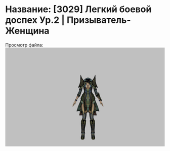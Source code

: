# Название: [3029] Легкий боевой доспех Ур.2 | Призыватель-Женщина

Просмотр файла:
![p090005.png](p090005.png)